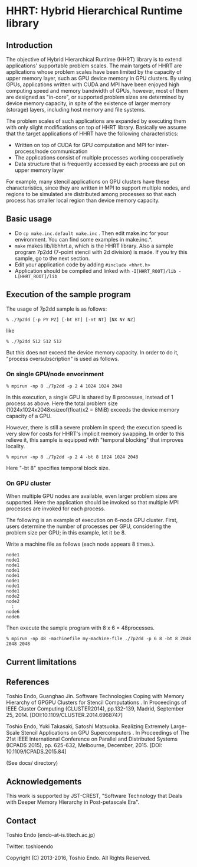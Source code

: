 # HHRT: Hybrid Hierarchical Runtime library

## Introduction

The objective of Hybrid Hierarchical Runtime (HHRT) library is to extend applications' supportable problem scales.
The main targets of HHRT are applications whose problem scales have been limited by the capacity of upper memory layer, such as GPU device memory in GPU clusters.
By using GPUs, applications written with CUDA and MPI have been enjoyed high computing speed and memory bandwidth of GPUs, however, most of them are designed as "in-core", or supported problem sizes are determined by device memory capacity, in spite of the existence of larger memory (storage) layers, including host memory and file systems.

The problem scales of such applications are expanded by executing them with only slight modifications on top of HHRT library.
Basically we assume that the target applications of HHRT have the following characteristics:

* Written on top of CUDA for GPU computation and MPI for inter-process/node communication
* The applications consist of multiple processes working cooperatively
* Data structure that is frequently accessed by each process are put on upper memory layer

For example, many stencil applications on GPU clusters have these characteristics, since they are written in MPI to support multiple nodes, and regions to be simulated are distributed among processes so that each process has smaller local region than device memory capacity.

## Basic usage

* Do `cp make.inc.default make.inc` . Then edit make.inc for your environment. You can find some examples in make.inc.\*.
* `make` makes lib/libhhrt.a, which is the HHRT library.
  Also a sample program 7p2dd (7-point stencil with 2d division) is made.
  If you try this sample, go to the next section.
* Edit your application code by adding
  `#include <hhrt.h>`
* Application should be compiled and linked with
  `-I[HHRT_ROOT]/lib -L[HHRT_ROOT]/lib`

## Execution of the sample program

The usage of 7p2dd sample is as follows:

`
% ./7p2dd [-p PY PZ] [-bt BT] [-nt NT] [NX NY NZ]
`

like

`
% ./7p2dd 512 512 512
`

But this does not exceed the device memory capacity.
In order to do it, "process oversubscription" is used as follows.

### On single GPU/node envorinment

`
% mpirun -np 8 ./7p2dd -p 2 4 1024 1024 2048
`

In this execution, a single GPU is shared by 8 processes, instead of 1 process as above.
Here the total problem size (1024x1024x2048xsizeof(float)x2 = 8MiB) exceeds the device memory capacity of a GPU.

However, there is still a severe problem in speed; the execution speed is very slow for costs for HHRT's implicit memory swapping.
In order to this relieve it, this sample is equipped with "temporal blocking" that improves locality.

`
% mpirun -np 8 ./7p2dd -p 2 4 -bt 8 1024 1024 2048
`

Here "-bt 8" specifies temporal block size.

### On GPU cluster

When multiple GPU nodes are available, even larger problem sizes are supported.
Here the application should be invoked so that multiple MPI processes are invoked for each process.

The following is an example of execution on 6-node GPU cluster. 
First, users determine the number of processes per GPU, considering the problem size per GPU; in this example, let it be 8.

Write a machine file as follows (each node appears 8 times.).

    node1  
    node1  
    node1  
    node1  
    node1  
    node1  
    node1  
    node1  
    node2  
    node2  
      :  
    node6  
    node6  

Then execute the sample program with 8 x 6 = 48processes.

`
% mpirun -np 48 -machinefile my-machine-file ./7p2dd -p 6 8 -bt 8 2048 2048 2048
`

## Current limitations

## References

Toshio Endo, Guanghao Jin. Software Technologies Coping with Memory Hierarchy of GPGPU Clusters for Stencil Computations . In Proceedings of IEEE Cluster Computing (CLUSTER2014), pp.132-139, Madrid, September 25, 2014. [DOI:10.1109/CLUSTER.2014.6968747]

Toshio Endo, Yuki Takasaki, Satoshi Matsuoka. Realizing Extremely Large-Scale Stencil Applications on GPU Supercomputers . In Proceedings of The 21st IEEE International Conference on Parallel and Distributed Systems (ICPADS 2015), pp. 625-632, Melbourne, December, 2015. 
[DOI: 10.1109/ICPADS.2015.84]

(See docs/ directory)

## Acknowledgements

This work is supported by JST-CREST, "Software Technology that Deals with Deeper Memory Hierarchy in Post-petascale Era".

## Contact

Toshio Endo (endo-at-is.titech.ac.jp)

Twitter: toshioendo

Copyright (C) 2013-2016, Toshio Endo. All Rights Reserved.
